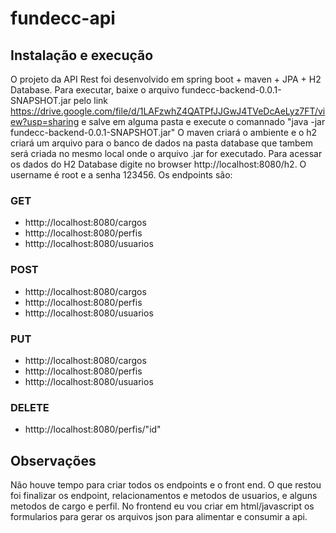 ﻿# fundecc-api
## Instalação e execução
O projeto da API Rest foi desenvolvido em spring boot + maven + JPA + H2 Database.
Para executar, baixe o arquivo fundecc-backend-0.0.1-SNAPSHOT.jar pelo link https://drive.google.com/file/d/1LAFzwhZ4QATPfJJGwJ4TVeDcAeLyz7FT/view?usp=sharing e salve em alguma pasta e execute o comannado "java -jar fundecc-backend-0.0.1-SNAPSHOT.jar"
O maven criará o ambiente e o h2 criará um arquivo para o banco de dados na pasta database que tambem será criada no mesmo local onde o arquivo .jar for executado.
Para acessar os dados do H2 Database digite no browser http://localhost:8080/h2. O username é root e a senha 123456.
Os endpoints são: 
### GET 
- htttp://localhost:8080/cargos
- htttp://localhost:8080/perfis
- htttp://localhost:8080/usuarios

### POST 
- htttp://localhost:8080/cargos
- htttp://localhost:8080/perfis
- htttp://localhost:8080/usuarios

### PUT
- htttp://localhost:8080/cargos
- htttp://localhost:8080/perfis
- htttp://localhost:8080/usuarios

### DELETE 
- htttp://localhost:8080/perfis/"id"

## Observações
Não houve tempo para criar todos os endpoints e o front end.
O que restou foi finalizar os endpoint, relacionamentos e metodos de usuarios, e alguns metodos de cargo e perfil.
No frontend eu vou criar em html/javascript os formularios para gerar os arquivos json para alimentar e consumir a api.

